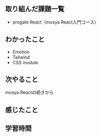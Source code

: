 ## 取り組んだ課題一覧
  - progate React（mosya React入門コース）
    
## わかったこと
- Emotion
- Tailwind
- CSS module
  

## 次やること
mosya Reactの続きから

## 感じたこと

## 学習時間
